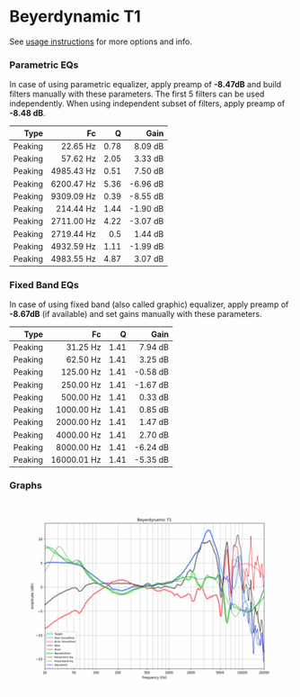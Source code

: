# Beyerdynamic T1
See [usage instructions](https://github.com/jaakkopasanen/AutoEq#usage) for more options and info.

### Parametric EQs
In case of using parametric equalizer, apply preamp of **-8.47dB** and build filters manually
with these parameters. The first 5 filters can be used independently.
When using independent subset of filters, apply preamp of **-8.48 dB**.

| Type    | Fc         |    Q | Gain     |
|--------:|-----------:|-----:|---------:|
| Peaking | 22.65 Hz   | 0.78 | 8.09 dB  |
| Peaking | 57.62 Hz   | 2.05 | 3.33 dB  |
| Peaking | 4985.43 Hz | 0.51 | 7.50 dB  |
| Peaking | 6200.47 Hz | 5.36 | -6.96 dB |
| Peaking | 9309.09 Hz | 0.39 | -8.55 dB |
| Peaking | 214.44 Hz  | 1.44 | -1.90 dB |
| Peaking | 2711.00 Hz | 4.22 | -3.07 dB |
| Peaking | 2719.44 Hz | 0.5  | 1.44 dB  |
| Peaking | 4932.59 Hz | 1.11 | -1.99 dB |
| Peaking | 4983.55 Hz | 4.87 | 3.07 dB  |

### Fixed Band EQs
In case of using fixed band (also called graphic) equalizer, apply preamp of **-8.67dB**
(if available) and set gains manually with these parameters.

| Type    | Fc          |    Q | Gain     |
|--------:|------------:|-----:|---------:|
| Peaking | 31.25 Hz    | 1.41 | 7.94 dB  |
| Peaking | 62.50 Hz    | 1.41 | 3.25 dB  |
| Peaking | 125.00 Hz   | 1.41 | -0.58 dB |
| Peaking | 250.00 Hz   | 1.41 | -1.67 dB |
| Peaking | 500.00 Hz   | 1.41 | 0.33 dB  |
| Peaking | 1000.00 Hz  | 1.41 | 0.85 dB  |
| Peaking | 2000.00 Hz  | 1.41 | 1.47 dB  |
| Peaking | 4000.00 Hz  | 1.41 | 2.70 dB  |
| Peaking | 8000.00 Hz  | 1.41 | -6.24 dB |
| Peaking | 16000.01 Hz | 1.41 | -5.35 dB |

### Graphs
![](./Beyerdynamic%20T1.png)
